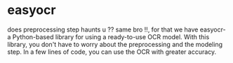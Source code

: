 # easyocr
does preprocessing step haunts u ?? same bro !!,  for that we have easyocr-  a Python-based library for using a ready-to-use OCR model. With this library, you don't have to worry about the preprocessing and the modeling step. In a few lines of code, you can use the OCR with greater accuracy. 
